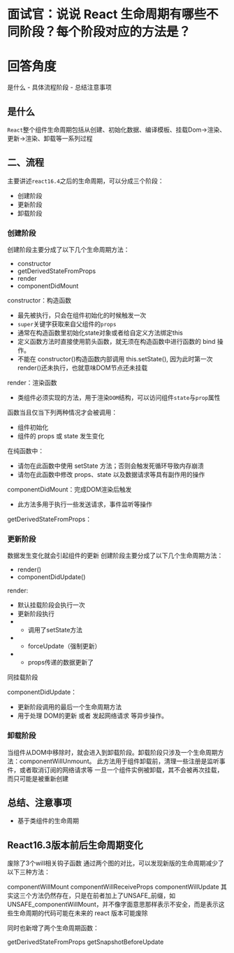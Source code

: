 # 面试官：说说 React 生命周期有哪些不同阶段？每个阶段对应的方法是？
 
# 回答角度
是什么 - 具体流程阶段 - 总结注意事项

## 是什么
`React`整个组件生命周期包括从创建、初始化数据、编译模板、挂载Dom→渲染、更新→渲染、卸载等一系列过程

## 二、流程

主要讲述`react16.4`之后的生命周期，可以分成三个阶段：

- 创建阶段
- 更新阶段
- 卸载阶段

### 创建阶段

创建阶段主要分成了以下几个生命周期方法：

- constructor
- getDerivedStateFromProps
- render
- componentDidMount

constructor：构造函数
- 最先被执行，只会在组件初始化的时候触发一次
- `super`关键字获取来自父组件的`props`
- 通常在构造函数里初始化state对象或者给自定义方法绑定this
- 定义函数方法时直接使用箭头函数，就无须在构造函数中进行函数的 bind 操作。
- 不能在 constructor()构造函数内部调用 this.setState(), 因为此时第一次 render()还未执行，也就意味DOM节点还未挂载

render：渲染函数
- 类组件必须实现的方法，用于渲染`DOM`结构，可以访问组件`state`与`prop`属性

函数当且仅当下列两种情况才会被调用：
- 组件初始化
- 组件的 props 或 state 发生变化

在纯函数中：
- 请勿在此函数中使用 setState 方法；否则会触发死循环导致内存崩溃
- 请勿在此函数中修改 props、state 以及数据请求等具有副作用的操作

componentDidMount：完成DOM渲染后触发
- 此方法多用于执行一些发送请求，事件监听等操作

getDerivedStateFromProps：

### 更新阶段
数据发生变化就会引起组件的更新
创建阶段主要分成了以下几个生命周期方法：

- render()
- componentDidUpdate()

render:
- 默认挂载阶段会执行一次
- 更新阶段执行
- - 调用了setState方法
- - forceUpdate（强制更新）
- - props传递的数据更新了

同挂载阶段

componentDidUpdate：
- 更新阶段调用的最后一个生命周期方法
- 用于处理 DOM的更新 或者 发起网络请求 等异步操作。

### 卸载阶段
当组件从DOM中移除时，就会进入到卸载阶段。卸载阶段只涉及一个生命周期方法：componentWillUnmount。
此方法用于组件卸载前，清理一些注册是监听事件，或者取消订阅的网络请求等
一旦一个组件实例被卸载，其不会被再次挂载，而只可能是被重新创建

## 总结、注意事项
-   基于类组件的生命周期


## React16.3版本前后生命周期变化
废除了3个will相关钩子函数
通过两个图的对比，可以发现新版的生命周期减少了以下三种方法：

componentWillMount
componentWillReceiveProps
componentWillUpdate
其实这三个方法仍然存在，只是在前者加上了UNSAFE_前缀，如UNSAFE_componentWillMount，并不像字面意思那样表示不安全，而是表示这些生命周期的代码可能在未来的 react 版本可能废除

同时也新增了两个生命周期函数：

getDerivedStateFromProps
getSnapshotBeforeUpdate
